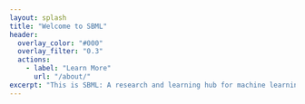 ```yaml
---
layout: splash
title: "Welcome to SBML"
header:
  overlay_color: "#000"
  overlay_filter: "0.3"
  actions:
    - label: "Learn More"
      url: "/about/"
excerpt: "This is SBML: A research and learning hub for machine learning and secure computing."
---
```

